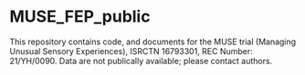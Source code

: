 # MUSE_FEP_public
This repository contains code, and documents for the MUSE trial (Managing Unusual Sensory Experiences), ISRCTN 16793301, REC Number: 21/YH/0090. Data are not publically available; please contact authors.
